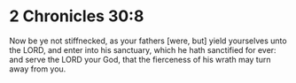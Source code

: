 # 2 Chronicles 30:8

Now be ye not stiffnecked, as your fathers [were, but] yield yourselves unto the LORD, and enter into his sanctuary, which he hath sanctified for ever: and serve the LORD your God, that the fierceness of his wrath may turn away from you.